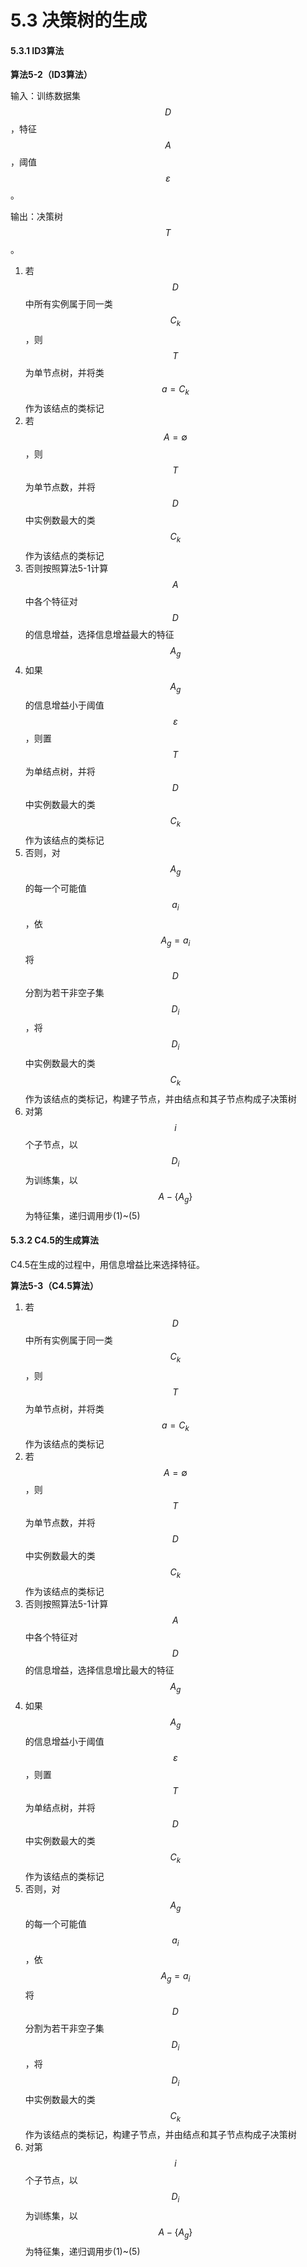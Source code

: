 # 5.3 决策树的生成

#### 5.3.1 ID3算法

**算法5-2（ID3算法）**

输入：训练数据集 $$D$$ ，特征 $$A$$ ，阈值 $$\varepsilon $$ 。

输出：决策树 $$T$$ 。

1. 若 $$D$$ 中所有实例属于同一类 $$C_k$$ ，则 $$T$$ 为单节点树，并将类 $$a = C_k$$ 作为该结点的类标记
2. 若 $$A = \emptyset$$ ，则 $$T$$ 为单节点数，并将 $$D$$ 中实例数最大的类 $$C_k$$ 作为该结点的类标记
3. 否则按照算法5-1计算 $$A$$ 中各个特征对 $$D$$ 的信息增益，选择信息增益最大的特征 $$A_g$$ 
4. 如果 $$A_g$$ 的信息增益小于阈值 $$\varepsilon$$ ，则置 $$T$$ 为单结点树，并将 $$D$$ 中实例数最大的类 $$C_k$$ 作为该结点的类标记
5. 否则，对 $$A_g$$ 的每一个可能值 $$a_{i}$$ ，依 $$A_g = a_i$$ 将 $$D$$ 分割为若干非空子集 $$D_i$$ ，将 $$D_i$$ 中实例数最大的类 $$C_k$$ 作为该结点的类标记，构建子节点，并由结点和其子节点构成子决策树
6. 对第 $$i$$ 个子节点，以 $$D_i$$ 为训练集，以 $$A - \{A_g\}$$ 为特征集，递归调用步\(1\)~\(5\)

#### 5.3.2 C4.5的生成算法

C4.5在生成的过程中，用信息增益比来选择特征。

**算法5-3（C4.5算法）**

1. 若 $$D$$ 中所有实例属于同一类 $$C_k$$ ，则 $$T$$ 为单节点树，并将类 $$a = C_k$$ 作为该结点的类标记
2. 若 $$A = \emptyset$$ ，则 $$T$$ 为单节点数，并将 $$D$$ 中实例数最大的类 $$C_k$$ 作为该结点的类标记
3. 否则按照算法5-1计算 $$A$$ 中各个特征对 $$D$$ 的信息增益，选择信息增比最大的特征 $$A_g$$ 
4. 如果 $$A_g$$ 的信息增益小于阈值 $$\varepsilon$$ ，则置 $$T$$ 为单结点树，并将 $$D$$ 中实例数最大的类 $$C_k$$ 作为该结点的类标记
5. 否则，对 $$A_g$$ 的每一个可能值 $$a_{i}$$ ，依 $$A_g = a_i$$ 将 $$D$$ 分割为若干非空子集 $$D_i$$ ，将 $$D_i$$ 中实例数最大的类 $$C_k$$ 作为该结点的类标记，构建子节点，并由结点和其子节点构成子决策树
6. 对第 $$i$$ 个子节点，以 $$D_i$$ 为训练集，以 $$A - \{A_g\}$$ 为特征集，递归调用步\(1\)~\(5\)



